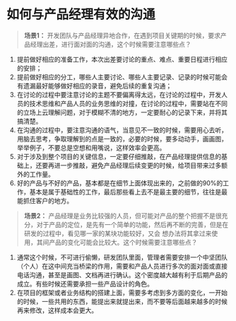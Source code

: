 # 如何与产品经理有效的沟通
>**场景1：** 开发团队与产品经理异地合作，在遇到项目关键期的时候，要求产品经理出差，进行面对面的沟通，这个时候需要注意哪些点？
1. 提前做好相应的准备工作，本次出差要讨论的重点、难点、重要日程进行相应的安排；
1. 提前做好相应的分工，哪些人主要讨论、哪些人主要记录、记录的时候可能会有遗漏最好能够做好相应的录音，避免后续的重复沟通；
1. 在讨论的过程中要注意讨论的主题不要偏离得太远，在讨论的过程中，开发人员的技术思维和产品人员的业务思维的对撞，在讨论的过程中，需要站在不同的立场上云理解问题，对于模糊不清的地方，一定要耐心的记录下来，并将其搞清楚。
1. 在沟通的过程中，要注意沟通的语气，当意见不一致的时候，需要用心去听，用脑去思考，争取理解到的点是一致的，必要的时候，要多动动手，画画图，举举例子，不要总是空想和用嘴说，这样效率会更高。
1. 对于涉及到整个项目的关键信息，一定要仔细推敲，在产品经理提供信息的基础上，还要再进一步推敲，避免产品经理后续变更的时候，给项目带来过多额外的工作量。
1. 好的产品与不好的产品，基本都是在细节上面体现出来的，之前做的90%的工作，基本是属于基础性的工作，最后那些看上去不是最主要的细节，往往是最能抓住客户的地方。

>**场景2：** 产品经理是业务比较强的人员，但可能对产品的整个把握不是很充分，对于产品的定位，是先有一个简单的功能，然后再不断的完善，但是在研发的过程中，看见哪一家的某块功能较好，又会
想办法将其拿过来使用，其间产品的变化可能会比较大。这个时候需要注意哪些点？
1. 通常这个时候，不可进行偷懒，研发团队里面，管理者需要安排一个中坚团队（个人）在这中间充当桥梁的作用，需要和产品人员进行多次的面对面或直接电话沟通，甚至是画图、文档再进行确认。这个密度越大越有利于后期产品的成立。有些时候还需要承担一些产品设计的角色。
1. 在项目的框架或者业务结构的搭建上面，需要多考虑到多方面的变化，一开始的时候，一些共用的东西，能提出来就提出来，而不要等后面越来越多的时候再来修改，这样成本会更大。
